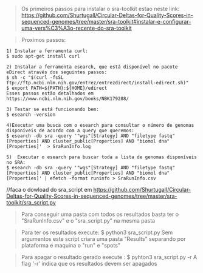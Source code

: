

>Os primeiros passos para instalar o sra-toolkit estao neste link:
	https://github.com/Shurtugall/Circular-Deltas-for-Quality-Scores-in-sequenced-genomes/tree/master/sra-toolkit#instalar-e-configurar-uma-vers%C3%A3o-recente-do-sra-toolkit

>Proximos passos:

	1) Instalar a ferramenta curl:
	$ sudo apt-get install curl

	2) Instalar a ferramenta esearch, que está disponível no pacote eDirect através dos seguintes passos:
	$ sh -c "$(curl -fsSL ftp://ftp.ncbi.nlm.nih.gov/entrez/entrezdirect/install-edirect.sh)"
	$ export PATH=${PATH}:${HOME}/edirect
	Esses passos estão detalhados em https://www.ncbi.nlm.nih.gov/books/NBK179288/

	3) Testar se está funcionando bem:
	$ esearch -version

	4)Executar uma busca com o esearch para consultar o número de genomas disponíveis de acordo com a query que queremos:
	$ esearch -db sra -query '"wgs"[Strategy] AND "filetype fastq"[Properties] AND cluster_public[Properties] AND "biomol dna"[Properties]'  > SraRunInfo.log

	5)  Executar o esearch para buscar toda a lista de genomas disponíveis no SRA:
	$ esearch -db sra -query '"wgs"[Strategy] AND "filetype fastq"[Properties] AND cluster_public[Properties] AND "biomol dna"[Properties]' | efetch -format runinfo > SraRunInfo.csv

//faca o dowload do sra_script em   https://github.com/Shurtugall/Circular-Deltas-for-Quality-Scores-in-sequenced-genomes/tree/master/sra-toolkit/sra_script.py
 
>Para conseguir uma pasta com todos os resultados basta ter o "SraRunInfo.csv" e o "sra_script.py" na mesma pasta

>Para ter os resultados execute:
	$ python3 sra_script.py
 	Sem argumentos este script criara uma pasta "Results" separando por plataforma e maquina o "run" e "spots"

>Para apagar o resultado gerado execute :
	$ pyhton3 sra_script.py -r
 	A flag '-r' indica que os resultados devem ser apagados